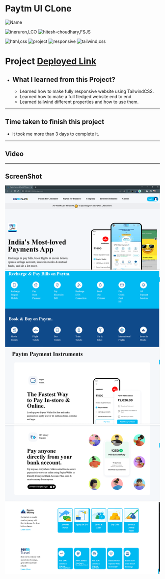 # Paytm UI CLone


![Name](https://img.shields.io/badge/Deepak--Malik-Student-important)

![ineruron,LCO](https://img.shields.io/badge/iNeuron%20-LCO-yellowgreen)
![hitesh-choudhary,FSJS](https://img.shields.io/badge/HITESH--CHOUDHARY%20-Full--Stack--JS--bootcamp-green)

![html,css](https://img.shields.io/badge/html-CSS-9cf)
![project](https://img.shields.io/badge/PROJECT-15-blue)
![responsive](https://img.shields.io/badge/Responsive-Design-orange)
![tailwind,css](https://img.shields.io/badge/Tailwind-CSS-green)

# Project [Deployed Link](https://deepakpaytmuiclone.netlify.app/)

- What I learned from this Project?
  - 
  - Learned how to make fully responsive website using TailwindCSS.
  - Learned how to make a full fledged website end to end. 
  - Learned tailwind different properties and how to use them.
  
  

 
---

## Time taken to finish this project

- it took me more than 3 days to complete it.


---
## Video


---

## ScreenShot
![Project-img](./assets/screenshot1.png)
![Project-img](./assets/Screenshot2.png)
![Project-img](./assets/screenshot3.png)
![Project-img](./assets/screenshot4.png)
![Project-img](./assets/screenshot5.png)